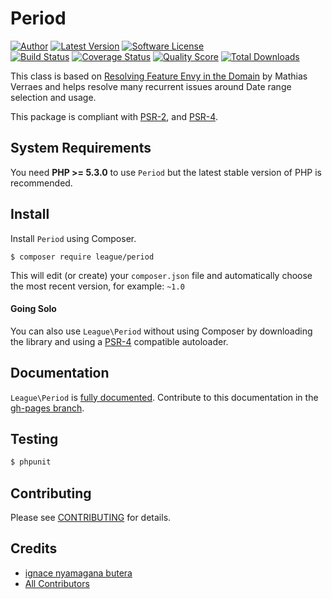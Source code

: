 Period
============

[![Author](http://img.shields.io/badge/author-@nyamsprod-blue.svg?style=flat-square)](https://twitter.com/nyamsprod)
[![Latest Version](https://img.shields.io/github/release/thephpleague/period.svg?style=flat-square)](https://github.com/thephpleague/period/releases)
[![Software License](https://img.shields.io/badge/license-MIT-brightgreen.svg?style=flat-square)](LICENSE.md)<br>
[![Build Status](https://img.shields.io/travis/thephpleague/period/master.svg?style=flat-square)](https://travis-ci.org/thephpleague/period)
[![Coverage Status](https://img.shields.io/scrutinizer/coverage/g/thephpleague/period.svg?style=flat-square)](https://scrutinizer-ci.com/g/thephpleague/period/code-structure)
[![Quality Score](https://img.shields.io/scrutinizer/g/thephpleague/period.svg?style=flat-square)](https://scrutinizer-ci.com/g/thephpleague/period)
[![Total Downloads](https://img.shields.io/packagist/dt/league/period.svg?style=flat-square)](https://packagist.org/packages/league/period)

This class is based on [Resolving Feature Envy in the Domain](http://verraes.net/2014/08/resolving-feature-envy-in-the-domain/) by Mathias Verraes and helps resolve many recurrent issues around Date range selection and usage.

This package is compliant with [PSR-2], and [PSR-4].

[PSR-2]: http://www.php-fig.org/psr/psr-2/
[PSR-4]: http://www.php-fig.org/psr/psr-4/

System Requirements
-------

You need **PHP >= 5.3.0** to use `Period` but the latest stable version of PHP is recommended.

Install
-------

Install `Period` using Composer.

```
$ composer require league/period
```

This will edit (or create) your `composer.json` file and automatically choose the most recent version, for example: `~1.0`

#### Going Solo

You can also use `League\Period` without using Composer by downloading the library and using a [PSR-4](http://www.php-fig.org/psr/psr-4/) compatible autoloader.

Documentation
-------

`League\Period` is [fully documented](http://period.thephpleague.com). Contribute to this documentation in the [gh-pages branch](https://github.com/thephpleague/period/tree/gh-pages).

Testing
-------

``` bash
$ phpunit
```

Contributing
-------

Please see [CONTRIBUTING](CONTRIBUTING.md) for details.

Credits
-------

- [ignace nyamagana butera](https://github.com/nyamsprod)
- [All Contributors](https://github.com/thephpleague/period/graphs/contributors)
